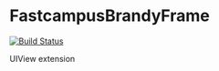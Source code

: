# FastcampusBrandyFrame

[![Build Status](https://travis-ci.org/MonicaSwift/FastcampusBrandyFrame.svg?branch=master)](https://travis-ci.org/MonicaSwift/FastcampusBrandyFrame)

UIView extension
